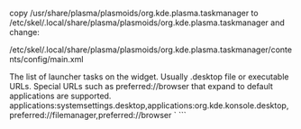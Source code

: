 copy /usr/share/plasma/plasmoids/org.kde.plasma.taskmanager to
/etc/skel/.local/share/plasma/plasmoids/org.kde.plasma.taskmanager
and change:

/etc/skel/.local/share/plasma/plasmoids/org.kde.plasma.taskmanager/contents/config/main.xml


<entry name="launchers" type="StringList">
      <label>The list of launcher tasks on the widget. Usually .desktop file or executable URLs. Special URLs such as preferred://browser that expand to default applications are supported.</label>
      <default>applications:systemsettings.desktop,applications:org.kde.konsole.desktop,preferred://filemanager,preferred://browser</default>
   ` </entry>
```
